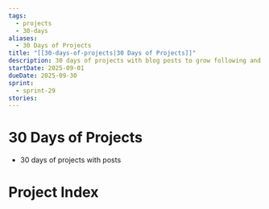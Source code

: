 ```yaml
---
tags:
  - projects
  - 30-days
aliases:
  - 30 Days of Projects
title: "[[30-days-of-projects|30 Days of Projects]]"
description: 30 days of projects with blog posts to grow following and get into the habit of writing
startDate: 2025-09-01
dueDate: 2025-09-30
sprint:
  - sprint-29
stories:
---
```

# 30 Days of Projects
- 30 days of projects with posts 

# Project Index
